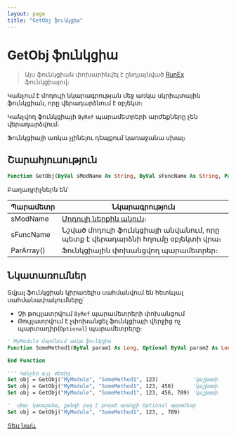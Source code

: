 ```yaml
---
layout: page
title: "GetObj ֆունկցիա"
---
```

    
# GetObj ֆունկցիա

> Այս ֆունկցիան փոխարինվել է ընդլայնված [RunEx](RunEx.md) ֆունկցիայով։

Կանչում է մոդուլի նկարագրության մեջ առկա սկրիպտային ֆունկցիան, որը վերադարձնում է օբյեկտ։

Կանչվող ֆունկցիայի `ByRef` պարամետրերի արժեքները չեն վերադարձվում։

Ֆունկցիայի առկա չլինելու դեպքում կառաջանա սխալ։

## Շարահյուսություն

```vb
Function GetObj(ByVal sModName As String, ByVal sFuncName As String, ParamArray ParArray()) As Object
```

Բաղադրիչներն են՝


| Պարամետր | Նկարագրություն |
|--|--|
| sModName | [Մոդուլի ներքին անուն](../../../Defs/Module.md)։ |
| sFuncName | Նշված մոդուլի ֆունկցիայի անվանում, որը պետք է վերադարձնի հղումը օբյեկտի վրա։ |
| ParArray() | Ֆունկցիային փոխանցվող պարամետրեր։ |

## Նկատառումներ
Տվյալ ֆունկցիան կիրառելիս սահմանվում են հետևյալ սահմանափակումները՝

* Չի թույլատրվում `ByRef` պարամետրերի փոխանցում
* Թույլատրվում է չփոխանցել ֆունկցիայի վերջից ոչ պարտադիր(`Optional`) պարամետրերը։
``` vb
' MyModule մարմնում առկա ֆունկցիա
Function SomeMethod1(ByVal param1 As Long, Optional ByVal param2 As Long, Optional ByVal param3 As Long) As Object

End Function

''' Կանչեր այլ տեղից
Set obj = GetObj("MyModule", "SomeMethod1", 123)           'կաշխատի
Set obj = GetObj("MyModule", "SomeMethod1", 123, 456)      'կաշխատի
Set obj = GetObj("MyModule", "SomeMethod1", 123, 456, 789) 'կաշխատի

'  սխալ կառաջանա, քանզի բաց է թողած արանքի Optional պարամետր
Set obj = GetObj("MyModule", "SomeMethod1", 123, , 789)    
```

[Տես նաև](RunEx.md)

